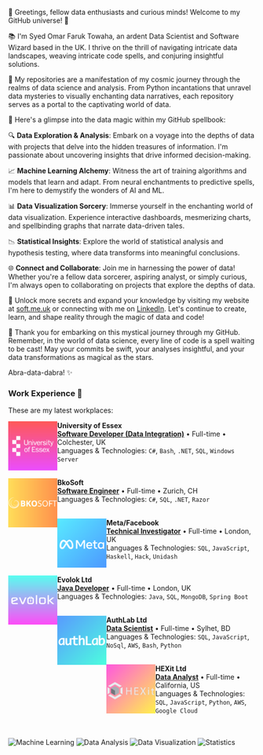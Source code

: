 
👋 Greetings, fellow data enthusiasts and curious minds! Welcome to my GitHub universe! 🌌

📚 I'm Syed Omar Faruk Towaha, an ardent Data Scientist and Software Wizard based in the UK. I thrive on the thrill of navigating intricate data landscapes, weaving intricate code spells, and conjuring insightful solutions.



🔭 My repositories are a manifestation of my cosmic journey through the realms of data science and analysis. From Python incantations that unravel data mysteries to visually enchanting data narratives, each repository serves as a portal to the captivating world of data.

🚀 Here's a glimpse into the data magic within my GitHub spellbook:

🔍 **Data Exploration & Analysis**: Embark on a voyage into the depths of data with projects that delve into the hidden treasures of information. I'm passionate about uncovering insights that drive informed decision-making.

📈 **Machine Learning Alchemy**: Witness the art of training algorithms and models that learn and adapt. From neural enchantments to predictive spells, I'm here to demystify the wonders of AI and ML.

📊 **Data Visualization Sorcery**: Immerse yourself in the enchanting world of data visualization. Experience interactive dashboards, mesmerizing charts, and spellbinding graphs that narrate data-driven tales.

📉 **Statistical Insights**: Explore the world of statistical analysis and hypothesis testing, where data transforms into meaningful conclusions.

🌐 **Connect and Collaborate**: Join me in harnessing the power of data! Whether you're a fellow data sorcerer, aspiring analyst, or simply curious, I'm always open to collaborating on projects that explore the depths of data.

🔮 Unlock more secrets and expand your knowledge by visiting my website at [soft.me.uk](https://www.soft.me.uk) or connecting with me on [LinkedIn](https://www.linkedin.com/in/sof/). Let's continue to create, learn, and shape reality through the magic of data and code!

🌟 Thank you for embarking on this mystical journey through my GitHub. Remember, in the world of data science, every line of code is a spell waiting to be cast! May your commits be swift, your analyses insightful, and your data transformations as magical as the stars.

Abra-data-dabra! ✨


### Work Experience 💼
These are my latest workplaces:

[<img align="left" height="100px" width="100px" alt="Essex" src="https://github.com/SOFTowaha/SOFTowaha/blob/main/logos/6.png?raw=true"/>](https://www.essex.ac.uk/)

**University of Essex** \
[**Software Developer (Data Integration)**](https://www.essex.ac.uk/people/FARUK31407) • Full-time • Colchester, UK\
Languages & Technologies: `C#`, `Bash`, `.NET`, `SQL`, `Windows Server` \
<br/>

[<img align="left" height="100px" width="100px" alt="Essex" src="https://github.com/SOFTowaha/SOFTowaha/blob/main/logos/1.png?raw=true"/>](https://www.bkosoft.ch/)

**BkoSoft** \
[**Software Engineer**](https://www.bkosoft.ch/en/About-us) • Full-time • Zurich, CH\
Languages & Technologies: `C#`, `SQL`, `.NET`, `Razor` \
<br/> 

[<img align="left" height="100px" width="100px" alt="Meta" src="https://github.com/SOFTowaha/SOFTowaha/blob/main/logos/5.png?raw=true"/>](https://www.meta.com/)

**Meta/Facebook** \
[**Technical Investigator**](https://www.facebook.com/soft.me.uk) • Full-time • London, UK\
Languages & Technologies: `SQL`, `JavaScript`, `Haskell`, `Hack`, `Unidash` \
<br/> 

[<img align="left" height="100px" width="100px" alt="Essex" src="https://github.com/SOFTowaha/SOFTowaha/blob/main/logos/3.png?raw=true"/>](https://www.evolok.com/)

**Evolok Ltd** \
[**Java Developer**](https://www.evolok.com/about) • Full-time • London, UK\
Languages & Technologies: `Java`, `SQL`, `MongoDB`, `Spring Boot` \
<br/> 

[<img align="left" height="100px" width="100px" alt="Meta" src="https://github.com/SOFTowaha/SOFTowaha/blob/main/logos/2.png?raw=true"/>](https://authlab.io/)

**AuthLab Ltd** \
[**Data Scientist**](https://authlab.io/about/#team) • Full-time • Sylhet, BD\
Languages & Technologies: `SQL`, `JavaScript`, `NoSql`, `AWS`, `Bash`, `Python` \
<br/> 

[<img align="left" height="100px" width="100px" alt="Meta" src="https://github.com/SOFTowaha/SOFTowaha/blob/main/logos/4.png?raw=true"/>](https://hexit.com.bd)

**HEXit Ltd** \
[**Data Analyst**](https://hexit.com.bd) • Full-time • California, US\
Languages & Technologies: `SQL`, `JavaScript`, `Python`, `AWS`, `Google Cloud` \
<br/> 
<br/>

![Machine Learning](https://img.shields.io/badge/Machine%20Learning-Sci%20Kit%20Learn%2C%20TensorFlow-green)
![Data Analysis](https://img.shields.io/badge/Data%20Analysis-Pandas%2C%20NumPy%2C%20SQL-orange)
![Data Visualization](https://img.shields.io/badge/Data%20Visualization-Matplotlib%2C%20Seaborn%2C%20Plotly-purple)
![Statistics](https://img.shields.io/badge/Statistics-Statistical%20Analysis%2C%20Hypothesis%20Testing-yellow)
